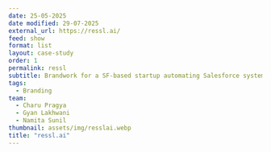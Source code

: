 ```yaml
---
date: 25-05-2025
date modified: 29-07-2025
external_url: https://ressl.ai/
feed: show
format: list
layout: case-study
order: 1
permalink: ressl
subtitle: Brandwork for a SF-based startup automating Salesforce system integrations through intelligent agents. 
tags: 
  - Branding
team:
  - Charu Pragya
  - Gyan Lakhwani
  - Namita Sunil
thumbnail: assets/img/resslai.webp
title: "ressl.ai"
---
```

